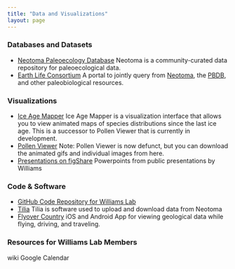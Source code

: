 ```yaml
---
title: "Data and Visualizations"
layout: page
---
```

### Databases and Datasets
* [Neotoma Paleoecology Database](https://www.neotomadb.org) Neotoma is a community-curated data repository for paleoecological data.
* [Earth Life Consortium](http://earthlifeconsortium.org/) A portal to jointly query from [Neotoma](https://www.neotomadb.org), the [PBDB](https://paleobiodb.org/#/), and other paleobiological resources.

### Visualizations
* [Ice Age Mapper](http://paleo.geography.wisc.edu/)  Ice Age Mapper is a visualization interface that allows you to view animated maps of species distributions since the last ice age.  This is a successor to Pollen Viewer that is currently in development.
* [Pollen Viewer](http://www1.ncdc.noaa.gov/pub/data/paleo/pollen/viewer/)  Note:  Pollen Viewer is now defunct, but you can download the animated gifs and individual images from here.
* [Presentations on figShare](https://figshare.com/search?q=john+williams&quick=1) Powerpoints from public presentations by Williams

### Code & Software
* [GitHub Code Repository for Williams Lab](https://github.com/WilliamsLabPaleo)
* [Tilia](http://www.tiliait.com/) Tilia is software used to upload and download data from Neotoma
* [Flyover Country](XX) iOS and Android App for viewing geological data while flying, driving, and traveling.

### Resources for Williams Lab Members
wiki
Google Calendar
